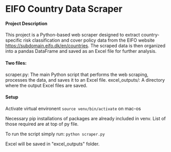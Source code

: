 # EIFO Country Data Scraper

#### Project Description

This project is a Python-based web scraper designed to extract country-specific risk classification and cover policy data from the EIFO  website https://subdomain.eifo.dk/en/countries. The scraped data is then organized into a pandas DataFrame and saved as an Excel file for further analysis.

#### Two files:
scraper.py: The main Python script that performs the web scraping, processes the data, and saves it to an Excel file.
excel_outputs/: A directory where the output Excel files are saved.

#### Setup

Activate virtual environent `source venv/bin/activate` on mac-os

Necessary pip installations of packages are already included in venv. List of those required are at top of py file.

To run the script simply run: `python scraper.py`

Excel will be saved in "excel_outputs" folder.




